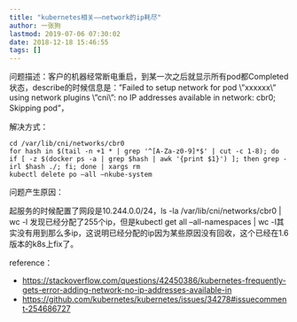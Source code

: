 ```yaml
---
title: "kubernetes相关——network的ip耗尽"
author: 一张狗
lastmod: 2019-07-06 07:30:02
date: 2018-12-18 15:46:55
tags: []
---
```



问题描述：客户的机器经常断电重启，到某一次之后就显示所有pod都Completed状态，describe的时候信息是：”Failed to setup network for pod \”xxxxxx\” using network plugins \”cni\”: no IP addresses available in network: cbr0; Skipping pod”，

解决方式：
```
cd /var/lib/cni/networks/cbr0
for hash in $(tail -n +1 * | grep '^[A-Za-z0-9]*$' | cut -c 1-8); do if [ -z $(docker ps -a | grep $hash | awk '{print $1}') ]; then grep -irl $hash ./; fi; done | xargs rm
kubectl delete po –all –nkube-system
```

问题产生原因：

起服务的时候配置了网段是10.244.0.0/24，ls -la /var/lib/cni/networks/cbr0 | wc -l 发现已经分配了255个ip，但是kubectl get all –all-namespaces | wc -l其实没有用到那么多ip，这说明已经分配的ip因为某些原因没有回收，这个已经在1.6版本的k8s上fix了。

reference：

- https://stackoverflow.com/questions/42450386/kubernetes-frequently-gets-error-adding-network-no-ip-addresses-available-in
- https://github.com/kubernetes/kubernetes/issues/34278#issuecomment-254686727


